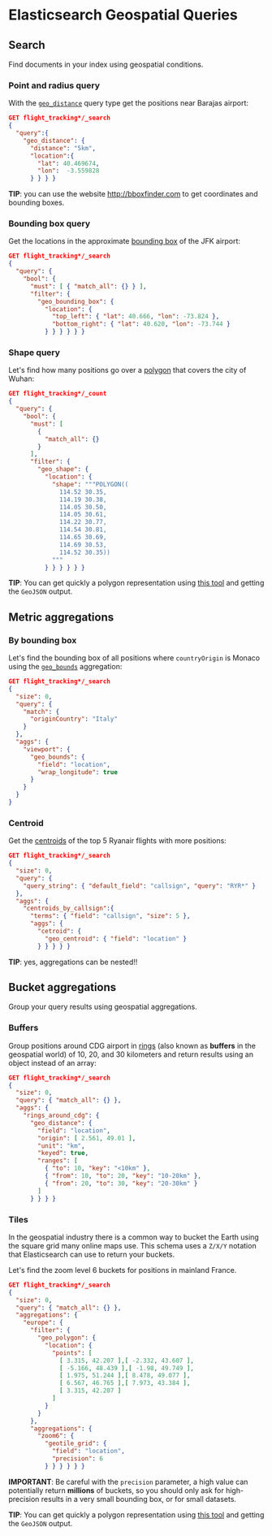 # Elasticsearch Geospatial Queries

## Search

Find documents in your index using geospatial conditions.

### Point and radius query

With the [`geo_distance`][geo_distance] query type get the positions near Barajas airport:

```json
GET flight_tracking*/_search
{
  "query":{
    "geo_distance": {
      "distance": "5km",
      "location":{
        "lat": 40.469674,
        "lon":  -3.559828
      } } } }
```

**TIP**: you can use the website <http://bboxfinder.com> to get coordinates and bounding boxes.

### Bounding box query

Get the locations in the approximate [bounding box][bbox] of the JFK airport:

```json
GET flight_tracking*/_search
{
  "query": {
    "bool": {
      "must": [ { "match_all": {} } ],
      "filter": {
        "geo_bounding_box": {
          "location": {
            "top_left": { "lat": 40.666, "lon": -73.824 },
            "bottom_right": { "lat": 40.620, "lon": -73.744 }
          } } } } } }
```

### Shape query

Let's find how many positions go over a [polygon][poly] that covers the city of Wuhan:

```json
GET flight_tracking*/_count
{
  "query": {
    "bool": {
      "must": [
        {
          "match_all": {}
        }
      ],
      "filter": {
        "geo_shape": {
          "location": {
            "shape": """POLYGON((
              114.52 30.35,
              114.19 30.38,
              114.05 30.50,
              114.05 30.61,
              114.22 30.77,
              114.54 30.81,
              114.65 30.69,
              114.69 30.53,
              114.52 30.35))
            """
          } } } } } }
```



**TIP**: You can get quickly a polygon representation using [this tool][bbox_tool] and getting the `GeoJSON` output.


## Metric aggregations

### By bounding box

Let's find the bounding box of all positions where `countryOrigin` is Monaco using the [`geo_bounds`][geo_bounds] aggregation:

```json
GET flight_tracking*/_search
{
  "size": 0, 
  "query": {
    "match": {
      "originCountry": "Italy"
    }
  },
  "aggs": {
    "viewport": {
      "geo_bounds": {
        "field": "location",
        "wrap_longitude": true
      }
    }
  }
}
```

### Centroid

Get the [centroids][centroids] of the top 5 Ryanair flights with more positions:

```json
GET flight_tracking*/_search
{
  "size": 0, 
  "query": {
    "query_string": { "default_field": "callsign", "query": "RYR*" }
  },
  "aggs": {
    "centroids_by_callsign":{
      "terms": { "field": "callsign", "size": 5 },
      "aggs": {
        "cetroid": {
          "geo_centroid": { "field": "location" }
        } } } } }
```

**TIP**: yes, aggregations can be nested!!


## Bucket aggregations

Group your query results using geospatial aggregations.

### Buffers

Group positions around CDG airport in [rings][rings] (also known as **buffers** in the geospatial world) of 10, 20, and 30 kilometers and return results using an object instead of an array:

```json
GET flight_tracking*/_search
{
  "size": 0,
  "query": { "match_all": {} },
  "aggs": {
    "rings_around_cdg": {
      "geo_distance": {
        "field": "location",
        "origin": [ 2.561, 49.01 ],
        "unit": "km",
        "keyed": true,
        "ranges": [
          { "to": 10, "key": "<10km" },
          { "from": 10, "to": 20, "key": "10-20km" },
          { "from": 20, "to": 30, "key": "20-30km" }
        ]
      } } } }
```

### Tiles

In the geospatial industry there is a common way to bucket the Earth using the square grid many online maps use. This schema uses a `Z/X/Y` notation that Elasticsearch can use to return your buckets.

Let's find the zoom level 6 buckets for positions in mainland France.

```json
GET flight_tracking*/_search
{
  "size": 0,
  "query": { "match_all": {} },
  "aggregations": {
    "europe": {
      "filter": {
        "geo_polygon": {
          "location": {
            "points": [
              [ 3.315, 42.207 ],[ -2.332, 43.607 ],
              [ -5.166, 48.439 ],[ -1.98, 49.749 ],
              [ 1.975, 51.244 ],[ 8.478, 49.077 ],
              [ 6.567, 46.765 ],[ 7.973, 43.384 ],
              [ 3.315, 42.207 ]
            ]
          }
        }
      },
      "aggregations": {
        "zoom6": {
          "geotile_grid": {
            "field": "location",
            "precision": 6
          } } } } } }
```

**IMPORTANT**: Be careful with the `precision` parameter, a high value can potentially return **millions** of buckets, so you should only ask for high-precision results in a very small bounding box, or for small datasets.

**TIP**: You can get quickly a polygon representation using [this tool][bbox_tool] and getting the `GeoJSON` output.


[geo_distance]: https://www.elastic.co/guide/en/elasticsearch/reference/current/query-dsl-geo-distance-query.html
[bbox]: https://www.elastic.co/guide/en/elasticsearch/reference/current/query-dsl-geo-bounding-box-query.html
[poly]: https://www.elastic.co/guide/en/elasticsearch/reference/current/query-dsl-geo-shape-query.html
[bbox_tool]: https://boundingbox.klokantech.com/
[geo_bounds]: https://www.elastic.co/guide/en/elasticsearch/reference/current/search-aggregations-metrics-geobounds-aggregation.html
[centroids]: https://www.elastic.co/guide/en/elasticsearch/reference/current/search-aggregations-metrics-geocentroid-aggregation.html
[rings]: https://www.elastic.co/guide/en/elasticsearch/reference/current/search-aggregations-bucket-geodistance-aggregation.html

